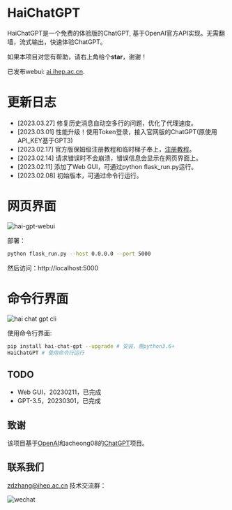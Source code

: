 # HaiChatGPT

HaiChatGPT是一个免费的体验版的ChatGPT, 基于OpenAI官方API实现。无需翻墙，流式输出，快速体验ChatGPT。

如果本项目对您有帮助，请右上角给个**star**，谢谢！

已发布webui: [ai.ihep.ac.cn](https://ai.ihep.ac.cn).

# 更新日志

+ [2023.03.27] 修复历史消息自动空多行的问题，优化了代理速度。
+ [2023.03.01] 性能升级！使用Token登录，接入官网版的ChatGPT(原使用API_KEY基于GPT3)
+ [2023.02.17] 官方版保姆级注册教程和临时梯子奉上，[注册教程](docs/reg_tutorial.md)。
+ [2023.02.14] 请求错误时不会崩溃，错误信息会显示在网页界面上。
+ [2023.02.11] 添加了Web GUI，可通过python flask_run.py运行。
+ [2023.02.08] 初始版本，可通过命令行运行。


# 网页界面
![hai-gpt-webui](https://zhangzhengde0225.github.io/images/blog/haichatgpt-web-gui.jpg)

部署：
```bash
python flask_run.py --host 0.0.0.0 --port 5000
```
然后访问：http://localhost:5000


# 命令行界面 
![hai chat gpt cli](https://zhangzhengde0225.github.io/images/blog/hai-chat-gpt_cli.png)

使用命令行界面:
```bash
pip install hai-chat-gpt --upgrade # 安装，需python3.6+
HaiChatGPT # 使用命令行运行
```

## TODO
+ Web GUI，20230211，已完成
+ GPT-3.5，20230301，已完成

## 致谢
该项目基于[OpenAI](www.OpenAI.com)和acheong08的[ChatGPT](https://github.com/acheong08/ChatGPT)项目。

## 联系我们

zdzhang@ihep.ac.cn
技术交流群：

![wechat](https://zhangzhengde0225.github.io/images/blog/haichatgpt-group.png)
